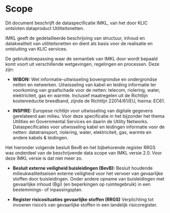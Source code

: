 Scope
=====


Dit document beschrijft de dataspecificatie IMKL, van het door KLIC ontsloten
dataproduct Utiliteitsnetten.

IMKL geeft de gedetailleerde beschrijving van structuur, inhoud en datakwaliteit
van utiliteitsnetten en dient als basis voor de realisatie en ontsluiting van
KLIC services.

De gebruikstoepassing waar de semantiek van IMKL door wordt bepaald komt voort
uit verschillende wetgevingen, regelingen en processen. Deze zijn:

-   **WIBON:** Wet informatie-uitwisseling bovengrondse en ondergrondse netten
    en netwerken. Uitwisseling van kabel en leiding informatie ter voorkoming
    van graafschade voor de netten: telecom, riolering, water, elektriciteit,
    gas en warmte. Inclusief maatregelen uit de Richtlijn kostenreductie
    breedband, zijnde de Richtlijn 22014/61/EU, hierna: EC61.

-   **INSPIRE:** Europese richtlijn voor uitwisseling van digitale gegevens
    gerelateerd aan milieu. Voor deze specificatie in het bijzonder het
    thema Utilities en Governmental Services en daarin de Utility Networks.
    Dataspecificaties voor uitwisseling kabel en leidingen informatie voor de
    netten: datatransport, riolering, water, elektriciteit, gas, warmte en
    andere kabels & leidingen.
	
<aside class='note' title=" ">
Het hieronder volgende besluit BevB en het bijbehorende register RRGS was onderdeel van de beschrijvende data scope van IMKL versie 2.0. Voor deze IMKL versie is dat niet meer zo.

 -   **Besluit externe veiligheid buisleidingen (BevB):** Besluit houdende
    milieukwaliteitseisen externe veiligheid voor het vervoer van gevaarlijke
    stoffen door buisleidingen. Onder andere opname van buisleidingen met
    gevaarlijke inhoud (Bgi) (en beperkingen op ruimtegebruik) in een
    bestemmings- of inpassingsplan.

-   **Register risicosituaties gevaarlijke stoffen (RRGS)** Verplichting tot
    invoeren risico’s van gevaarlijke stoffen in een landelijk risicoregister.   
</aside>


